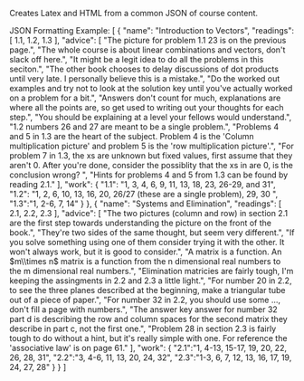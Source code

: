 Creates Latex and HTML from a common JSON of course content.

JSON Formatting Example:
[
{
    "name": "Introduction to Vectors",
    "readings": [
        1.1,
        1.2,
        1.3
    ],
    "advice": [
        "The picture for problem 1.1 23 is on the previous page.",
        "The whole course is about linear combinations and vectors, don't slack off here.",
        "It might be a legit idea to do all the problems in this seciton.",
        "The other book chooses to delay discussions of dot products until very late. I personally believe this is a mistake.",
        "Do the worked out examples and try not to look at the solution key until you've actually worked on a problem for a bit.",
        "Answers don't count for much, explanations are where all the points are, so get used to writing out your thoughts for each step.",
        "You should be explaining at a level your fellows would understand.",
        "1.2 numbers 26 and 27 are meant to be a single problem.",
        "Problems 4 and 5 in 1.3 are the heart of the subject. Problem 4 is the 'Column multiplication picture' and problem 5 is the 'row multiplication picture'.",
        "For problem 7 in 1.3, the xs are unknown but fixed values, first assume that they aren't 0. After you're done, consider the possiblity that the xs in  are 0, is the conclusion wrong? ",
        "Hints for problems 4 and 5 from 1.3 can be found by reading 2.1."
    ],
    "work": {
        "1.1": "1, 3, 4, 6, 9, 11, 13, 18, 23, 26-29, and 31",
        "1.2": "1, 2, 6, 10, 13, 16, 20, 26/27 (these are a single problem), 29, 30 ",
        "1.3":"1, 2-6, 7, 14"
    }
},
{
    "name": "Systems and Elimination",
    "readings": [
        2.1,
        2.2,
        2.3
    ],
    "advice": [
        "The two pictures (column and row) in section 2.1 are the first step towards understanding the picture on the front of the book.",
        "They're two sides of the same thought, but seem very different.",
        "If you solve something using one of them consider trying it with the other. It won't always work, but it is good to consider.",
        "A matrix is a function. An $m\\times n$ matrix is a function from the n dimensional real numbers to the m dimensional real numbers.",
        "Elimination matricies are fairly tough, I'm keeping the assingments in 2.2 and 2.3 a little light.",
        "For number 20 in 2.2, to see the three planes described at the beginning, make a triangular tube out of a piece of paper.",
        "For number 32 in 2.2, you should use some ..., don't fill a page with numbers.",
        "The answer key answer for number 32 part d is describing the row and column spaces for the second matrix they describe in part c, not the first one.",
        "Problem 28 in section 2.3 is fairly tough to do without a hint, but it's really simple with one. For reference the 'associative law' is on page 61."
    ],
    "work": {
        "2.1":"1, 4-13, 15-17, 19, 20, 22, 26, 28, 31",
        "2.2":"3, 4-6, 11, 13, 20, 24, 32",
        "2.3":"1-3, 6, 7, 12, 13, 16, 17, 19, 24, 27, 28"
    }
}
]